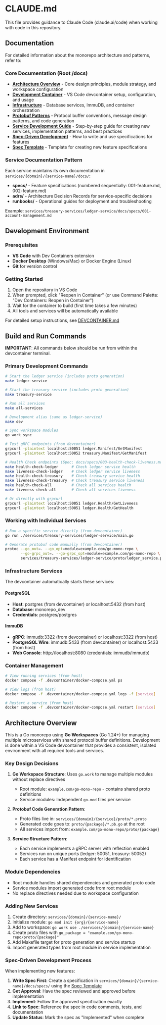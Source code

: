 # CLAUDE.md

This file provides guidance to Claude Code (claude.ai/code) when working with code in this repository.

## Documentation

For detailed information about the monorepo architecture and patterns, refer to:

### Core Documentation (Root /docs)
- **[Architecture Overview](./docs/ARCHITECTURE.md)** - Core design principles, module strategy, and workspace configuration
- **[Development Container](./docs/DEVCONTAINER.md)** - VS Code devcontainer setup, configuration, and usage
- **[Infrastructure](./docs/INFRASTRUCTURE.md)** - Database services, ImmuDB, and container orchestration
- **[Protobuf Patterns](./docs/PROTOBUF_PATTERNS.md)** - Protocol buffer conventions, message design patterns, and code generation
- **[Service Development Guide](./docs/SERVICE_DEVELOPMENT.md)** - Step-by-step guide for creating new services, implementation patterns, and best practices
- **[Spec-Driven Development](./docs/SPEC_DRIVEN_DEVELOPMENT.md)** - How to write and use specifications for features
- **[Spec Template](./docs/SPEC_TEMPLATE.md)** - Template for creating new feature specifications

### Service Documentation Pattern
Each service maintains its own documentation in `services/{domain}/{service-name}/docs/`:
- **specs/** - Feature specifications (numbered sequentially: 001-feature.md, 002-feature.md)
- **adrs/** - Architecture Decision Records for service-specific decisions
- **runbooks/** - Operational guides for deployment and troubleshooting

Example: `services/treasury-services/ledger-service/docs/specs/001-account-management.md`

## Development Environment

### Prerequisites
- **VS Code** with Dev Containers extension
- **Docker Desktop** (Windows/Mac) or Docker Engine (Linux)
- **Git** for version control

### Getting Started
1. Open the repository in VS Code
2. When prompted, click "Reopen in Container" (or use Command Palette: "Dev Containers: Reopen in Container")
3. Wait for the container to build (first time takes a few minutes)
4. All tools and services will be automatically available

For detailed setup instructions, see [DEVCONTAINER.md](./docs/DEVCONTAINER.md)

## Build and Run Commands

**IMPORTANT**: All commands below should be run from within the devcontainer terminal.

### Primary Development Commands
```bash
# Start the ledger service (includes proto generation)
make ledger-service

# Start the treasury service (includes proto generation)
make treasury-service

# Run all services
make all-services

# Development alias (same as ledger-service)
make dev

# Sync workspace modules
go work sync

# Test gRPC endpoints (from devcontainer)
grpcurl -plaintext localhost:50051 ledger.Manifest/GetManifest
grpcurl -plaintext localhost:50052 treasury.Manifest/GetManifest

# Health Check endpoints (Spec: docs/specs/003-health-check-liveness.md)
make health-check-ledger      # Check ledger service health
make liveness-check-ledger    # Check ledger service liveness
make health-check-treasury    # Check treasury service health
make liveness-check-treasury  # Check treasury service liveness
make health-check-all         # Check all services health
make liveness-check-all       # Check all services liveness

# Or directly with grpcurl
grpcurl -plaintext localhost:50051 ledger.Health/GetLiveness
grpcurl -plaintext localhost:50051 ledger.Health/GetHealth
```

### Working with Individual Services
```bash
# Run a specific service directly (from devcontainer)
go run ./services/treasury-services/ledger-service/main.go

# Generate protobuf code manually (from devcontainer)
protoc --go_out=. --go_opt=module=example.com/go-mono-repo \
       --go-grpc_out=. --go-grpc_opt=module=example.com/go-mono-repo \
       services/treasury-services/ledger-service/proto/ledger_service.proto
```

### Infrastructure Services

The devcontainer automatically starts these services:

#### PostgreSQL
- **Host**: postgres (from devcontainer) or localhost:5432 (from host)
- **Database**: monorepo_dev
- **Credentials**: postgres/postgres

#### ImmuDB
- **gRPC**: immudb:3322 (from devcontainer) or localhost:3322 (from host)
- **PostgreSQL Wire**: immudb:5433 (from devcontainer) or localhost:5433 (from host)
- **Web Console**: http://localhost:8080 (credentials: immudb/immudb)

### Container Management
```bash
# View running services (from host)
docker compose -f .devcontainer/docker-compose.yml ps

# View logs (from host)
docker compose -f .devcontainer/docker-compose.yml logs -f [service]

# Restart a service (from host)
docker compose -f .devcontainer/docker-compose.yml restart [service]
```

## Architecture Overview

This is a Go monorepo using **Go Workspaces** (Go 1.24+) for managing multiple microservices with shared protocol buffer definitions. Development is done within a VS Code devcontainer that provides a consistent, isolated environment with all required tools and services.

### Key Design Decisions

1. **Go Workspace Structure**: Uses `go.work` to manage multiple modules without replace directives
   - Root module: `example.com/go-mono-repo` - contains shared proto definitions
   - Service modules: Independent `go.mod` files per service

2. **Protobuf Code Generation Pattern**:
   - Proto files live in: `services/{domain}/{service}/proto/*.proto`
   - Generated code goes to: `proto/{package}/*.pb.go` at the root
   - All services import from: `example.com/go-mono-repo/proto/{package}`

3. **Service Structure Pattern**:
   - Each service implements a gRPC server with reflection enabled
   - Services run on unique ports (ledger: 50051, treasury: 50052)
   - Each service has a Manifest endpoint for identification

### Module Dependencies

- Root module handles shared dependencies and generated proto code
- Service modules import generated code from root module
- No replace directives needed due to workspace configuration

### Adding New Services

1. Create directory: `services/{domain}/{service-name}/`
2. Initialize module: `go mod init {org}/{service-name}`
3. Add to workspace: `go work use ./services/{domain}/{service-name}`
4. Create proto files with `go_package = "example.com/go-mono-repo/proto/{package}"`
5. Add Makefile target for proto generation and service startup
6. Import generated types from root module in service implementation

### Spec-Driven Development Process

When implementing new features:
1. **Write Spec First**: Create a specification in `services/{domain}/{service-name}/docs/specs/` using the [Spec Template](./docs/SPEC_TEMPLATE.md)
2. **Get Approval**: Have the spec reviewed and approved before implementation
3. **Implement**: Follow the approved specification exactly
4. **Link to Spec**: Reference the spec in code comments, tests, and documentation
5. **Update Status**: Mark the spec as "Implemented" when complete